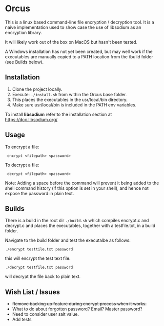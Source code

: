 # Orcus

This is a linux based command-line file encryption / decryption tool.
It is a naive implementation used to show case the use of libsodium as an encryption library.

It will likely work out of the box on MacOS but hasn't been tested.

A Windows installation has not yet been created, but may well work if the executables are manually copied to a PATH location from the /build folder (see Builds below).

## Installation

1. Clone the project locally.
2. Execute: ```./install.sh``` from within the Orcus base folder.
3. This places the executables in the usr/local/bin directory.
4. Make sure usr/local/bin is included in the PATH env variables.

To install **libsodium** refer to the installation section at https://doc.libsodium.org/

## Usage

To encrypt a file:

     encrypt <filepath> <password>

To decrypt a file:

     decrypt <filepath> <password>

Note: Adding a space before the command will prevent it being added to the shell command history (if this option is set in your shell), and hence not expose the password in plain text.

## Builds

There is a build in the root dir ```./build.sh``` which compiles encrypt.c and decrypt.c and places the executables, together with a testfile.txt, in a build folder.

Navigate to the build folder and test the executalbe as follows:

    ./encrypt testtile.txt password

this will encrypt the test text file.

    ./decrypt testfile.txt password

will decrypt the file back to plain text.

## Wish List / Issues
- ~~Remove backing up feature during encrypt process when it works.~~
- What to do about forgotten password? Email? Master password?
- Need to consider user salt value.
- Add tests
